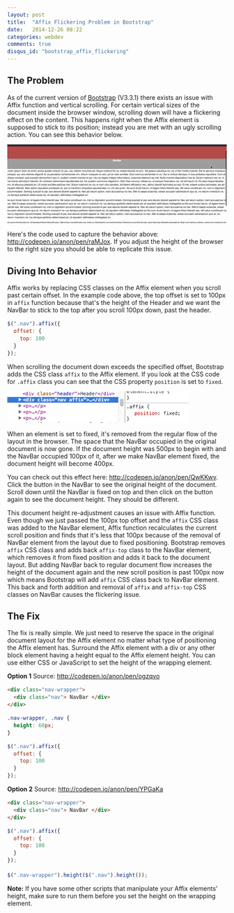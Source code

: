 ```yaml
---
layout: post
title:  "Affix Flickering Problem in Bootstrap"
date:   2014-12-26 08:22
categories: webdev
comments: true
disqus_id: "bootstrap_affix_flickering"
---
```

## The Problem ##

As of the current version of [Bootstrap](http://getbootstrap.com/)
(V3.3.1) there exists an issue with Affix function and vertical
scrolling. For certain vertical sizes of the document inside the
browser window, scrolling down will have a flickering effect on the
content. This happens right when the Affix element is supposed to
stick to its position; instead you are met with an ugly scrolling
action. You can see this behavior below.

<img class="center-image" src="/assets/images/bootstrap-affix-flickering-codepen.gif"
alt="Bootstrap Affix Vertical Scroll Flickering">

Here's the code used to capture the behavior above:
<http://codepen.io/anon/pen/raMJox>. If you adjust the height of the
browser to the right size you should be able to replicate this issue.

## Diving Into Behavior ##

Affix works by replacing CSS classes on the Affix element when you
scroll past certain offset. In the example code above, the top offset
is set to 100px in `affix` function because that's the height of the
Header and we want the NavBar to stick to the top after you scroll
100px down, past the header.

```js
$(".nav").affix({
  offset: {
    top: 100
  }
});
```

When scrolling the document down exceeds the specified offset,
Bootstrap adds the CSS class `affix` to the Affix element. If you look
at the CSS code for `.affix` class you can see that the CSS property
`position` is set to `fixed`.

<img class="center-image" src="/assets/images/bootstrap-affix-flickering.png"
alt="Affix CSS Class">

When an element is set to fixed, it's removed from the regular flow of
the layout in the browser. The space that the NavBar occupied in the
original document is now gone. If the document height was 500px to
begin with and the NavBar occupied 100px of it, after we make NavBar
element fixed, the document height will become 400px.

You can check out this effect here:
<http://codepen.io/anon/pen/QwKKwv>. Click the button in the NavBar to
see the original height of the document. Scroll down until the NavBar
is fixed on top and then click on the button again to see the document
height. They should be different.

This document height re-adjustment causes an issue with Affix
function. Even though we just passed the 100px top offset and the
`affix` CSS class was added to the NavBar element, Affix function
recalculates the current scroll position and finds that it's less that
100px because of the removal of NavBar element from the layout due to
fixed positioning. Bootstrap removes `affix` CSS class and adds back
`affix-top` class to the NavBar element, which removes it from fixed
position and adds it back to the document layout. But adding NavBar
back to regular document flow increases the height of the document
again and the new scroll position is past 100px now which means
Bootstrap will add `affix` CSS class back to NavBar element. This back
and forth addition and removal of `affix` and `affix-top` CSS classes
on NavBar causes the flickering issue.

## The Fix ##

The fix is really simple. We just need to reserve the space in the
original document layout for the Affix element no matter what type of
positioning the Affix element has. Surround the Affix element with a
div or any other block element having a height equal to the Affix
element height. You can use either CSS or JavaScript to set the height
of the wrapping element.

**Option 1**
Source: <http://codepen.io/anon/pen/ogzqvo>

```html
<div class="nav-wrapper">
  <div class="nav"> NavBar </div>
</div>
```

```css
.nav-wrapper, .nav {
  height: 60px;
}
```

```js
$(".nav").affix({
  offset: {
    top: 100
  }
});
```

**Option 2**
Source: <http://codepen.io/anon/pen/YPGaKa>

```html
<div class="nav-wrapper">
  <div class="nav"> NavBar </div>
</div>
```

```js
$(".nav").affix({
  offset: {
    top: 100
  }
});

$(".nav-wrapper").height($(".nav").height());
```

**Note:** If you have some other scripts that manipulate your Affix
elements' height, make sure to run them before you set the height on
the wrapping element.
